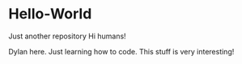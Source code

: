 # Hello-World
Just another repository
Hi humans!

Dylan here. Just learning how to code. This stuff is very interesting!
